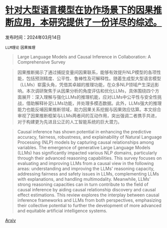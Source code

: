 # [针对大型语言模型在协作场景下的因果推断应用，本研究提供了一份详尽的综述。](https://arxiv.org/abs/2403.09606)

发布时间：2024年03月14日

`LLM理论` `因果推理`

> Large Language Models and Causal Inference in Collaboration: A Comprehensive Survey

> 因果推断揭示了通过捕捉变量间因果联系，能够有效提升NLP模型的各项性能，包括预测精度、公平性、鲁棒性及可解释性。随着生成型大型语言模型（LLMs）崭露头角，凭借其卓越的推理功能，在众多NLP领域产生深远影响。本次调研聚焦于从因果分析的角度评估和优化LLMs，具体围绕四个方面展开：深入理解与强化LLMs的推理机能，应对LLMs中公平性与安全性挑战，借助解释补足LLMs功能，并处理多模态数据。此外，LLMs强大的推理能力也能反哺因果推断领域，助力因果关系挖掘与因果效应估算。本文综合审视了因果推断框架与LLMs两者间的互动作用，突出强调二者携手共进，对于构建更为先进且公正的人工智能系统的巨大潜力。

> Causal inference has shown potential in enhancing the predictive accuracy, fairness, robustness, and explainability of Natural Language Processing (NLP) models by capturing causal relationships among variables. The emergence of generative Large Language Models (LLMs) has significantly impacted various NLP domains, particularly through their advanced reasoning capabilities. This survey focuses on evaluating and improving LLMs from a causal view in the following areas: understanding and improving the LLMs' reasoning capacity, addressing fairness and safety issues in LLMs, complementing LLMs with explanations, and handling multimodality. Meanwhile, LLMs' strong reasoning capacities can in turn contribute to the field of causal inference by aiding causal relationship discovery and causal effect estimations. This review explores the interplay between causal inference frameworks and LLMs from both perspectives, emphasizing their collective potential to further the development of more advanced and equitable artificial intelligence systems.

[Arxiv](https://arxiv.org/abs/2403.09606)